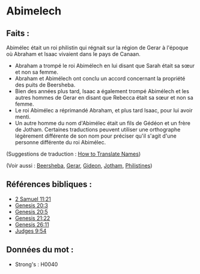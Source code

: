 # Abimelech

## Faits :

Abimélec était un roi philistin qui régnait sur la région de Gerar à l'époque où Abraham et Isaac vivaient dans le pays de Canaan.

* Abraham a trompé le roi Abimélech en lui disant que Sarah était sa sœur et non sa femme.
* Abraham et Abimélech ont conclu un accord concernant la propriété des puits de Beersheba.
* Bien des années plus tard, Isaac a également trompé Abimélech et les autres hommes de Gerar en disant que Rebecca était sa sœur et non sa femme.
* Le roi Abimélec a réprimandé Abraham, et plus tard Isaac, pour lui avoir menti.
* Un autre homme du nom d'Abimélec était un fils de Gédéon et un frère de Jotham. Certaines traductions peuvent utiliser une orthographe légèrement différente de son nom pour préciser qu'il s'agit d'une personne différente du roi Abimélec.

(Suggestions de traduction : [How to Translate Names](rc://en/ta/man/translate/translate-names))

(Voir aussi : [Beersheba](../names/beersheba.md), [Gerar](../names/gerar.md), [Gideon](../names/gideon.md), [Jotham](../names/jotham.md), [Philistines](../names/philistines.md))

## Références bibliques :

* [2 Samuel 11:21](rc://en/tn/help/2sa/11/21)
* [Genesis 20:3](rc://en/tn/help/gen/20/03)
* [Genesis 20:5](rc://en/tn/help/gen/20/05)
* [Genesis 21:22](rc://en/tn/help/gen/21/22)
* [Genesis 26:11](rc://en/tn/help/gen/26/11)
* [Judges 9:54](rc://en/tn/help/jdg/09/54)

## Données du mot :

* Strong's : H0040
